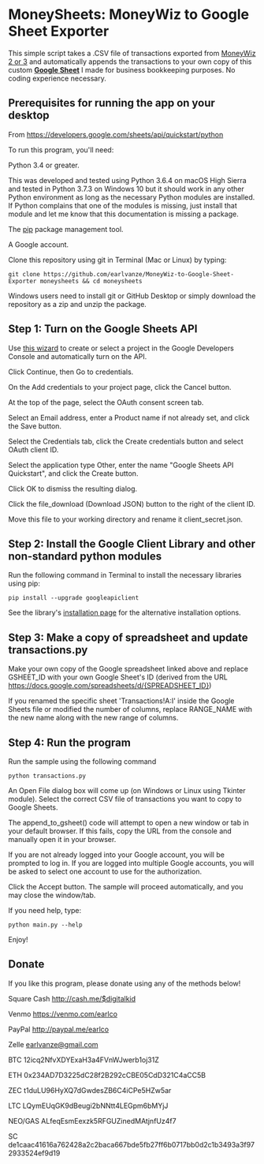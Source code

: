 # MoneySheets: MoneyWiz to Google Sheet Exporter
This simple script takes a .CSV file of transactions exported from <a href="https://wiz.money">MoneyWiz 2 or 3</a> and automatically appends the transactions to your own copy of this custom <a href="https://docs.google.com/spreadsheets/d/10PmGsjxMXvIMDIig1QiS-YVYxqOClZEvEu8B9Z69MeA/copy"><b>Google Sheet</b></a> I made for business bookkeeping purposes. No coding experience necessary.


## Prerequisites for running the app on your desktop
From https://developers.google.com/sheets/api/quickstart/python

To run this program, you'll need:

Python 3.4 or greater.

This was developed and tested using Python 3.6.4 on macOS High Sierra and tested in Python 3.7.3 on Windows 10 
but it should work in any other Python environment as long as the necessary Python modules are installed.
If Python complains that one of the modules is missing, just install that module and let me know that this
documentation is missing a package.

The <a href="https://pypi.python.org/pypi/pip">pip</a> package management tool.

A Google account.

Clone this repository using git in Terminal (Mac or Linux) by typing:
```
git clone https://github.com/earlvanze/MoneyWiz-to-Google-Sheet-Exporter moneysheets && cd moneysheets
```
Windows users need to install git or GitHub Desktop or simply download the repository as a zip and unzip the package.

## Step 1: Turn on the Google Sheets API
Use <a href="https://console.developers.google.com/start/api?id=sheets.googleapis.com">this wizard</a> to create or
select a project in the Google Developers Console and automatically turn on the API.

Click Continue, then Go to credentials.

On the Add credentials to your project page, click the Cancel button.

At the top of the page, select the OAuth consent screen tab.

Select an Email address, enter a Product name if not already set, and click the Save button.

Select the Credentials tab, click the Create credentials button and select OAuth client ID.

Select the application type Other, enter the name "Google Sheets API Quickstart", and click the Create button.

Click OK to dismiss the resulting dialog.

Click the file_download (Download JSON) button to the right of the client ID.

Move this file to your working directory and rename it client_secret.json.


## Step 2: Install the Google Client Library and other non-standard python modules
Run the following command in Terminal to install the necessary libraries using pip:
```
pip install --upgrade googleapiclient
```
See the library's <a href="https://developers.google.com/api-client-library/python/start/installation">installation page</a> for the alternative installation options.

## Step 3: Make a copy of spreadsheet and update transactions.py
Make your own copy of the Google spreadsheet linked above and replace GSHEET_ID
with your own Google Sheet's ID (derived from the URL https://docs.google.com/spreadsheets/d/{SPREADSHEET_ID})

If you renamed the specific sheet 'Transactions!A:I' inside the Google Sheets file or modified the number of columns,
replace RANGE_NAME with the new name along with the new range of columns.

## Step 4: Run the program
Run the sample using the following command
```
python transactions.py
```
An Open File dialog box will come up (on Windows or Linux using Tkinter module). Select the correct CSV file of transactions you want to copy to Google Sheets.

The append_to_gsheet() code will attempt to open a new window or tab in your default browser. If this fails, copy the URL from the console and manually open it in your browser.

If you are not already logged into your Google account, you will be prompted to log in.
If you are logged into multiple Google accounts, you will be asked to select one account to use for the authorization.

Click the Accept button.
The sample will proceed automatically, and you may close the window/tab.

If you need help, type:
```
python main.py --help
```

Enjoy!

## Donate

If you like this program, please donate using any of the methods below!


Square Cash	http://cash.me/$digitalkid

Venmo	https://venmo.com/earlco

PayPal	http://paypal.me/earlco

Zelle	earlvanze@gmail.com

BTC	12icq2NfvXDYExaH3a4FVnWJwerb1oj31Z

ETH	0x234AD7D3225dC28f2B292cCBE05CdD321C4aCC5B

ZEC	t1duLU96HyXQ7dGwdesZB6C4iCPe5HZw5ar

LTC	LQymEUqGK9dBeugi2bNNtt4LEGpm6bMYjJ

NEO/GAS	ALfeqEsmEexzk5RFGUZinedMAtjnfUz4f7

SC	de1caac41616a762428a2c2baca667bde5fb27ff6b0717bb0d2c1b3493a3f972933524ef9d19

